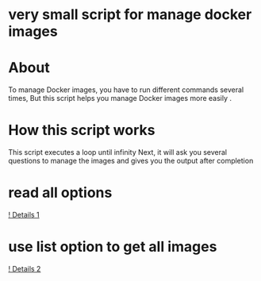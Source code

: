 # very small script for manage docker images 


# About 

To manage Docker images, you have to run different commands several times,
But this script helps you manage Docker images more easily .

# How this script works

This script executes a loop until infinity
Next, it will ask you several questions to manage the images
and gives you the output after completion


# read all options
[! Details 1](./files/details1.png)


# use list option to get all images 
[! Details 2](./files/details2.png)
